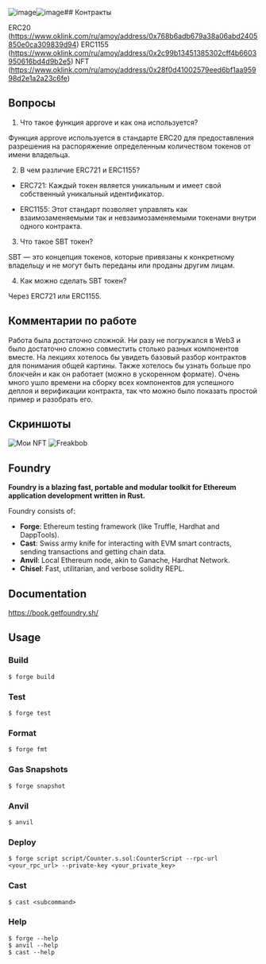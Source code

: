 ![image](https://github.com/user-attachments/assets/a981e03a-6ace-4587-a00b-7f84f8c6c593)![image](https://github.com/user-attachments/assets/b30f31f2-a6e6-4111-907a-5575c1fe2fce)## Контракты

ERC20 (https://www.oklink.com/ru/amoy/address/0x768b6adb679a38a06abd2405850e0ca309839d94)
ERC1155 (https://www.oklink.com/ru/amoy/address/0x2c99b13451385302cff4b6603950616bd4d9b2e5)
NFT (https://www.oklink.com/ru/amoy/address/0x28f0d41002579eed6bf1aa95998d2e1a2a23c6fe)

## Вопросы

1. Что такое функция approve и как она используется?

Функция approve используется в стандарте ERC20 для предоставления разрешения на распоряжение определенным количеством токенов от имени владельца. 

2. В чем различие ERC721 и ERC1155?

- ERC721: Каждый токен является уникальным и имеет свой собственный уникальный идентификатор.

- ERC1155: Этот стандарт позволяет управлять как взаимозаменяемыми  так и невзаимозаменяемыми токенами внутри одного контракта.
3. Что такое SBT токен?

SBT — это концепция токенов, которые привязаны к конкретному владельцу и не могут быть переданы или проданы другим лицам. 

4. Как можно сделать SBT токен?

 Через ERC721 или ERC1155.

## Комментарии по работе

Работа была достаточно сложной. Ни разу не погружался в Web3 и было достаточно сложно совместить столько разных компонентов вместе. На лекциях хотелось бы увидеть базовый разбор контрактов для понимания общей картины. Также хотелось бы узнать больше про блокчейн и как он работает (можно в ускоренном формате). Очень много ушло времени на сборку всех компонентов для успешного деплоя и верификации контракта, так что можно было показать простой пример и разобрать его. 

## Скриншоты

![Мои NFT](https://ibb.co/kQbsW6s)
![Freakbob](https://ibb.co/kckspYj)

## Foundry

**Foundry is a blazing fast, portable and modular toolkit for Ethereum application development written in Rust.**

Foundry consists of:

-   **Forge**: Ethereum testing framework (like Truffle, Hardhat and DappTools).
-   **Cast**: Swiss army knife for interacting with EVM smart contracts, sending transactions and getting chain data.
-   **Anvil**: Local Ethereum node, akin to Ganache, Hardhat Network.
-   **Chisel**: Fast, utilitarian, and verbose solidity REPL.

## Documentation

https://book.getfoundry.sh/

## Usage

### Build

```shell
$ forge build
```

### Test

```shell
$ forge test
```

### Format

```shell
$ forge fmt
```

### Gas Snapshots

```shell
$ forge snapshot
```

### Anvil

```shell
$ anvil
```

### Deploy

```shell
$ forge script script/Counter.s.sol:CounterScript --rpc-url <your_rpc_url> --private-key <your_private_key>
```

### Cast

```shell
$ cast <subcommand>
```

### Help

```shell
$ forge --help
$ anvil --help
$ cast --help
```
